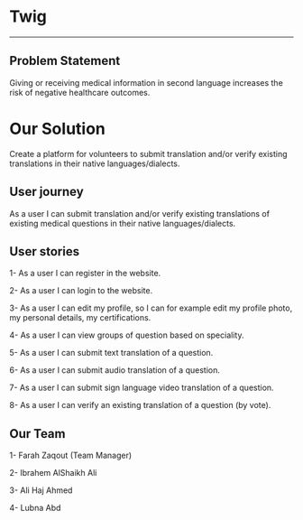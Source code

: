 # Twig
-----


## Problem Statement

Giving or receiving medical information in second language increases the risk of negative healthcare outcomes.


# Our Solution
Create a platform for volunteers to submit translation and/or verify existing translations in their native languages/dialects.


## User journey
As a user I can submit translation and/or verify existing translations of existing medical questions in their native languages/dialects.


## User stories
1- As a user I can register in the website.

2- As a user I can login to the website.

3- As a user I can edit my profile, so I can for example edit my profile photo, my personal details, my certifications.

4- As a user I can view groups of question based on speciality.

5- As a user I can submit text translation of a question.

6- As a user I can submit audio translation of a question.

7- As a user I can submit sign language video translation of a question.

8- As a user I can verify an existing translation of a question (by vote).



## Our Team 

1- Farah Zaqout (Team Manager)

2- Ibrahem AlShaikh Ali

3- Ali Haj Ahmed

4- Lubna Abd
